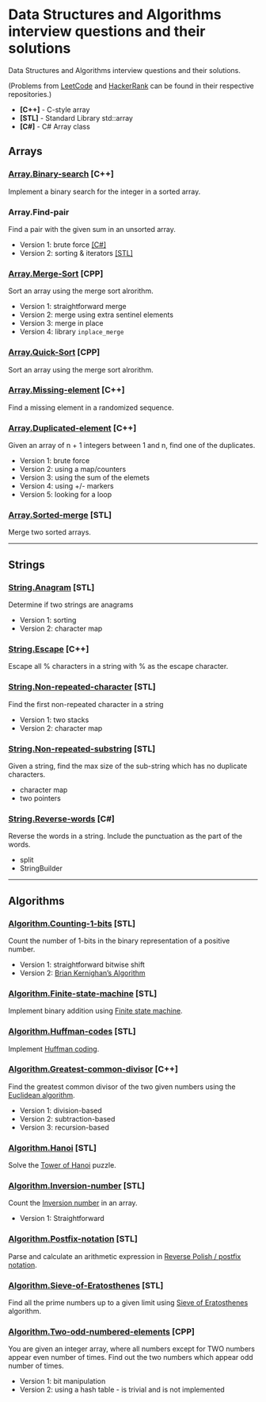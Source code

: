 # Data Structures and Algorithms interview questions and their solutions
Data Structures and Algorithms interview questions and their solutions.

(Problems from [LeetCode](https://github.com/andrei-kolesnik/leetcode) and [HackerRank](https://github.com/andrei-kolesnik/hackerrank) can be found in their respective repositories.)

* **[C++]** - C-style array
* **[STL]** - Standard Library std::array
* **[C#]** - C# Array class

## Arrays

### [Array.Binary-search](Array.Binary-search.CPP) [C++]
Implement a binary search for the integer in a sorted array.

### Array.Find-pair 
Find a pair with the given sum in an unsorted array.
* Version 1: brute force [[C#]](Array.Find-pair.NET) 
* Version 2: sorting & iterators [[STL]](Array.Find-pair.STL)

### [Array.Merge-Sort](Array.Merge-sort.CPP) [CPP]
Sort an array using the merge sort alrorithm.
* Version 1: straightforward merge
* Version 2: merge using extra sentinel elements
* Version 3: merge in place
* Version 4: library `inplace_merge`

### [Array.Quick-Sort](Array.Quick-sort.CPP) [CPP]
Sort an array using the merge sort alrorithm.

### [Array.Missing-element](Array.Missing-element.CPP) [C++]
Find a missing element in a randomized sequence.

### [Array.Duplicated-element](Array.Duplicated-element.CPP) [C++]
Given an array of n + 1 integers between 1 and n, find one of the duplicates.
* Version 1: brute force
* Version 2: using a map/counters
* Version 3: using the sum of the elemets
* Version 4: using +/- markers
* Version 5: looking for a loop

### [Array.Sorted-merge](Array.Sorted-merge.STL) [STL]
Merge two sorted arrays.

---

## Strings

### [String.Anagram](String.Anagram.STL) [STL]
Determine if two strings are anagrams 
* Version 1: sorting
* Version 2: character map

### [String.Escape](String.Escape.CPP) [C++]
Escape all % characters in a string with % as the escape character.

### [String.Non-repeated-character](String.Non-repeated-character.STL) [STL]
Find the first non-repeated character in a string 
* Version 1: two stacks
* Version 2: character map

### [String.Non-repeated-substring](String.Non-repeated-substring.STL) [STL]
Given a string, find the max size of the sub-string which has no duplicate characters.
* character map
* two pointers

### [String.Reverse-words](String.Reverse-words.NET) [C#]
Reverse the words in a string. Include the punctuation as the part of the words.
* split
* StringBuilder

---

## Algorithms

### [Algorithm.Counting-1-bits](Algorithm.Counting-1-bits.STL) [STL]
Count the number of 1-bits in the binary representation of a positive number.
* Version 1: straightforward bitwise shift
* Version 2: [Brian Kernighan’s Algorithm](https://graphics.stanford.edu/~seander/bithacks.html#CountBitsSetKernighan)

### [Algorithm.Finite-state-machine](Algorithm.Finite-state-machine.STL) [STL]
Implement binary addition using [Finite state machine](https://en.wikipedia.org/wiki/Finite-state_machine).

### [Algorithm.Huffman-codes](Algorithm.Huffman-codes.STL) [STL]
Implement [Huffman coding](https://en.wikipedia.org/wiki/Huffman_coding).

### [Algorithm.Greatest-common-divisor](Algorithm.Greatest-common-divisor.CPP) [C++]
Find the greatest common divisor of the two given numbers using the [Euclidean algorithm](https://en.wikipedia.org/wiki/Euclidean_algorithm).
* Version 1: division-based
* Version 2: subtraction-based
* Version 3: recursion-based

### [Algorithm.Hanoi](Algorithm.Hanoi.STL) [STL]
Solve the [Tower of Hanoi](https://en.wikipedia.org/wiki/Tower_of_Hanoi) puzzle.

### [Algorithm.Inversion-number](Algorithm.Inversion-number.STL) [STL]
Count the [Inversion number](https://en.wikipedia.org/wiki/Inversion_%28discrete_mathematics%29) in an array.
* Version 1: Straightforward

### [Algorithm.Postfix-notation](Algorithm.Postfix-notation.STL) [STL]
Parse and calculate an arithmetic expression in [Reverse Polish / postfix notation](https://en.wikipedia.org/wiki/Reverse_Polish_notation).

### [Algorithm.Sieve-of-Eratosthenes](Algorithm.Sieve-of-Eratosthenes.STL) [STL]
Find all the prime numbers up to a given limit using [Sieve of Eratosthenes](https://en.wikipedia.org/wiki/Sieve_of_Eratosthenes) algorithm.

### [Algorithm.Two-odd-numbered-elements](Algorithm.Two-odd-numbered-elements.CPP) [CPP]
You are given an integer array, where all numbers except for TWO numbers appear even number of times. 
Find out the two numbers which appear odd number of times.
* Version 1: bit manipulation
* Version 2: using a hash table - is trivial and is not implemented
